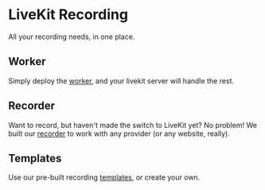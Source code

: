 # LiveKit Recording

All your recording needs, in one place.

## Worker

Simply deploy the [worker](https://github.com/livekit/livekit-recorder/blob/main/worker/README.md), and your livekit server will handle the rest.

## Recorder

Want to record, but haven't made the switch to LiveKit yet? No problem! We built our [recorder](https://github.com/livekit/livekit-recorder/blob/main/recorder/README.md) to work with any provider (or any website, really).

## Templates

Use our pre-built recording [templates](https://github.com/livekit/livekit-recorder/blob/main/templates/README.md), or create your own.
